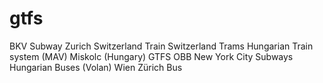 # gtfs
BKV 
Subway Zurich
Switzerland Train
Switzerland Trams
Hungarian Train system (MAV)
Miskolc (Hungary) GTFS
OBB
New York City Subways
Hungarian Buses (Volan)
Wien 
Zürich Bus
